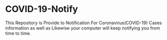 # COVID-19-Notify

This Repository is Provide to Notification For Coronavirus(COVID-19) Cases information as well as Likewise your computer will keep notifying you from time to time.
